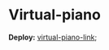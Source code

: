 # Virtual-piano

**Deploy:** [virtual-piano-link](https://rolling-scopes-school.github.io/upmyskills-JSFE2021Q1/virtual-piano/);
